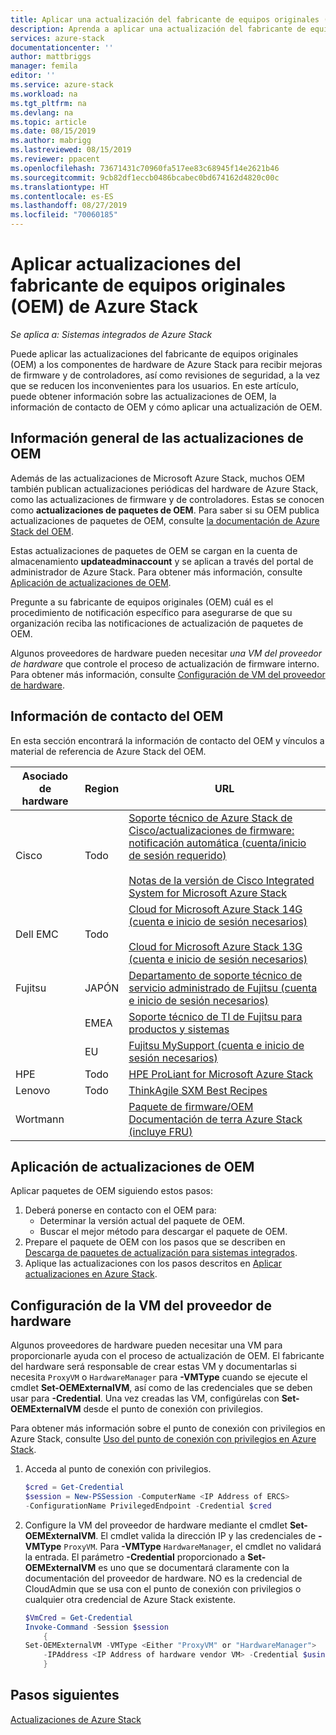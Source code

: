 ```yaml
---
title: Aplicar una actualización del fabricante de equipos originales (OEM) a Azure Stack | Microsoft Docs
description: Aprenda a aplicar una actualización del fabricante de equipos originales (OEM) a Azure Stack.
services: azure-stack
documentationcenter: ''
author: mattbriggs
manager: femila
editor: ''
ms.service: azure-stack
ms.workload: na
ms.tgt_pltfrm: na
ms.devlang: na
ms.topic: article
ms.date: 08/15/2019
ms.author: mabrigg
ms.lastreviewed: 08/15/2019
ms.reviewer: ppacent
ms.openlocfilehash: 73671431c70960fa517ee83c68945f14e2621b46
ms.sourcegitcommit: 9cb82df1eccb0486bcabec0bd674162d4820c00c
ms.translationtype: HT
ms.contentlocale: es-ES
ms.lasthandoff: 08/27/2019
ms.locfileid: "70060185"
---
```

# <a name="apply-azure-stack-original-equipment-manufacturer-oem-updates"></a>Aplicar actualizaciones del fabricante de equipos originales (OEM) de Azure Stack

*Se aplica a: Sistemas integrados de Azure Stack*

Puede aplicar las actualizaciones del fabricante de equipos originales (OEM) a los componentes de hardware de Azure Stack para recibir mejoras de firmware y de controladores, así como revisiones de seguridad, a la vez que se reducen los inconvenientes para los usuarios. En este artículo, puede obtener información sobre las actualizaciones de OEM, la información de contacto de OEM y cómo aplicar una actualización de OEM.

## <a name="overview-of-oem-updates"></a>Información general de las actualizaciones de OEM

Además de las actualizaciones de Microsoft Azure Stack, muchos OEM también publican actualizaciones periódicas del hardware de Azure Stack, como las actualizaciones de firmware y de controladores. Estas se conocen como **actualizaciones de paquetes de OEM**. Para saber si su OEM publica actualizaciones de paquetes de OEM, consulte [la documentación de Azure Stack del OEM](#oem-contact-information).

Estas actualizaciones de paquetes de OEM se cargan en la cuenta de almacenamiento **updateadminaccount** y se aplican a través del portal de administrador de Azure Stack. Para obtener más información, consulte [Aplicación de actualizaciones de OEM](#apply-oem-updates).

Pregunte a su fabricante de equipos originales (OEM) cuál es el procedimiento de notificación específico para asegurarse de que su organización reciba las notificaciones de actualización de paquetes de OEM.

Algunos proveedores de hardware pueden necesitar *una VM del proveedor de hardware* que controle el proceso de actualización de firmware interno. Para obtener más información, consulte [Configuración de VM del proveedor de hardware](#configure-hardware-vendor-vm).

## <a name="oem-contact-information"></a>Información de contacto del OEM 

En esta sección encontrará la información de contacto del OEM y vínculos a material de referencia de Azure Stack del OEM.

| Asociado de hardware | Region | URL |
|------------------|--------|-------------------------------------------------------------------------------------------------------------------------------------------------------------------------------------------------------------------------------------------------------------------------------------------------------------------------------------------|
| Cisco | Todo | [Soporte técnico de Azure Stack de Cisco/actualizaciones de firmware: notificación automática (cuenta/inicio de sesión requerido)](https://software.cisco.com/download/redirect?i=!y&mdfid=283862063&softwareid=286320368&release=1.0(0)&os=)<br><br>[Notas de la versión de Cisco Integrated System for Microsoft Azure Stack](https://www.cisco.com/c/en/us/support/servers-unified-computing/ucs-c-series-rack-mount-ucs-managed-server-software/products-release-notes-list.html) |
| Dell EMC | Todo | [Cloud for Microsoft Azure Stack 14G (cuenta e inicio de sesión necesarios)](https://support.emc.com/downloads/44615_Cloud-for-Microsoft-Azure-Stack-14G)<br><br>[Cloud for Microsoft Azure Stack 13G (cuenta e inicio de sesión necesarios)](https://support.emc.com/downloads/42238_Cloud-for-Microsoft-Azure-Stack-13G) |
| Fujitsu | JAPÓN | [Departamento de soporte técnico de servicio administrado de Fujitsu (cuenta e inicio de sesión necesarios)](https://eservice.fujitsu.com/supportdesk-web/) |
|  | EMEA | [Soporte técnico de TI de Fujitsu para productos y sistemas](https://support.ts.fujitsu.com/IndexContact.asp?lng=COM&ln=no&LC=del) |
|  | EU | [Fujitsu MySupport (cuenta e inicio de sesión necesarios)](https://support.ts.fujitsu.com/IndexMySupport.asp) |
| HPE | Todo | [HPE ProLiant for Microsoft Azure Stack](http://www.hpe.com/info/MASupdates) |
| Lenovo | Todo | [ThinkAgile SXM Best Recipes](https://datacentersupport.lenovo.com/us/en/solutions/ht505122)
| Wortmann |  | [Paquete de firmware/OEM](https://drive.terracloud.de/dl/fiTdTb66mwDAJWgUXUW8KNsd/OEM)<br>[Documentación de terra Azure Stack (incluye FRU)](https://drive.terracloud.de/dl/fiWGZwCySZSQyNdykXCFiVCR/TerraAzSDokumentation)

## <a name="apply-oem-updates"></a>Aplicación de actualizaciones de OEM

Aplicar paquetes de OEM siguiendo estos pasos:

1. Deberá ponerse en contacto con el OEM para:
      - Determinar la versión actual del paquete de OEM.  
      - Buscar el mejor método para descargar el paquete de OEM.  
2. Prepare el paquete de OEM con los pasos que se describen en [Descarga de paquetes de actualización para sistemas integrados](azure-stack-servicing-policy.md).
3. Aplique las actualizaciones con los pasos descritos en [Aplicar actualizaciones en Azure Stack](azure-stack-apply-updates.md).

## <a name="configure-hardware-vendor-vm"></a>Configuración de la VM del proveedor de hardware

Algunos proveedores de hardware pueden necesitar una VM para proporcionarle ayuda con el proceso de actualización de OEM. El fabricante del hardware será responsable de crear estas VM y documentarlas si necesita `ProxyVM` o `HardwareManager` para **-VMType** cuando se ejecute el cmdlet **Set-OEMExternalVM**, así como de las credenciales que se deben usar para **-Credential**. Una vez creadas las VM, configúrelas con **Set-OEMExternalVM** desde el punto de conexión con privilegios.

Para obtener más información sobre el punto de conexión con privilegios en Azure Stack, consulte [Uso del punto de conexión con privilegios en Azure Stack](azure-stack-privileged-endpoint.md).

1.  Acceda al punto de conexión con privilegios.

    ```powershell  
    $cred = Get-Credential
    $session = New-PSSession -ComputerName <IP Address of ERCS>
    -ConfigurationName PrivilegedEndpoint -Credential $cred
    ```

2. Configure la VM del proveedor de hardware mediante el cmdlet **Set-OEMExternalVM**. El cmdlet valida la dirección IP y las credenciales de **-VMType** `ProxyVM`. Para **-VMType** `HardwareManager`, el cmdlet no validará la entrada. El parámetro **-Credential** proporcionado a **Set-OEMExternalVM** es uno que se documentará claramente con la documentación del proveedor de hardware.  NO es la credencial de CloudAdmin que se usa con el punto de conexión con privilegios o cualquier otra credencial de Azure Stack existente.

    ```powershell  
    $VmCred = Get-Credential
    Invoke-Command -Session $session
        { 
    Set-OEMExternalVM -VMType <Either "ProxyVM" or "HardwareManager">
        -IPAddress <IP Address of hardware vendor VM> -Credential $using:VmCred
        }
    ```

## <a name="next-steps"></a>Pasos siguientes

[Actualizaciones de Azure Stack](azure-stack-updates.md)
